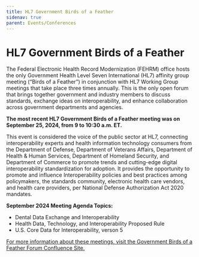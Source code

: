 ```yaml
---
title: HL7 Government Birds of a Feather
sidenav: true
parent: Events/Conferences
---
```

# HL7 Government Birds of a Feather

The Federal Electronic Health Record Modernization (FEHRM) office hosts the only Government Health Level Seven International (HL7) affinity group meeting (“Birds of a Feather”) in conjunction with HL7 Working Group meetings that take place three times annually. This is the only open forum that brings together government and industry members to discuss standards, exchange ideas on interoperability, and enhance collaboration across government departments and agencies.

**The most recent HL7 Government Birds of a Feather meeting was on September 25, 2024, from 9 to 10:30 a.m. ET.** 

This event is considered the voice of the public sector at HL7, connecting interoperability experts and health information technology consumers from the Department of Defense, Department of Veterans Affairs, Department of Health & Human Services, Department of Homeland Security, and Department of Commerce to promote trends and cutting-edge digital interoperability standardization for adoption. It provides the opportunity to promote and influence Interoperability policies and best practices among policymakers, the standards community, electronic health care vendors, and health care providers, per National Defense Authorization Act 2020 mandates.

**September 2024 Meeting Agenda Topics:**

- Dental Data Exchange and Interoperability
- Health Data, Technology, and Interoperability Proposed Rule
- U.S. Core Data for Interoperability, verson 5


[For more information about these meetings, visit the Government Birds of a Feather Forum Confluence Site.](https://confluence.hl7.org/display/BFG/Government+Birds+of+a+Feather+Forum)

